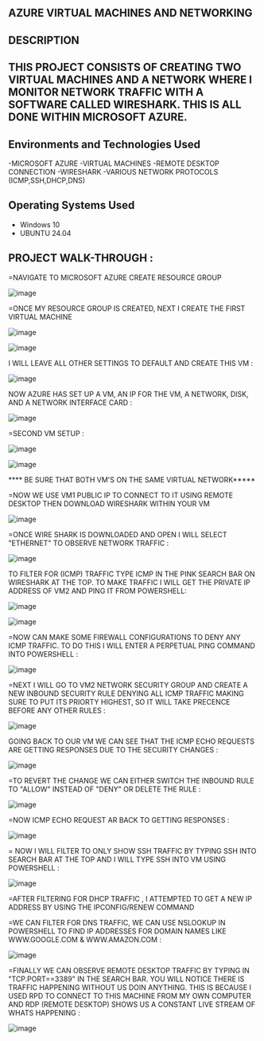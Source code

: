 
AZURE VIRTUAL MACHINES AND NETWORKING  
----------------
DESCRIPTION
-----------------
THIS PROJECT CONSISTS OF CREATING TWO VIRTUAL MACHINES AND A NETWORK WHERE I MONITOR NETWORK TRAFFIC WITH A SOFTWARE CALLED WIRESHARK. THIS IS ALL DONE 
WITHIN MICROSOFT AZURE.
------------------

<h2>Environments and Technologies Used</h2>

-MICROSOFT AZURE
-VIRTUAL MACHINES
-REMOTE DESKTOP CONNECTION
-WIRESHARK
-VARIOUS NETWORK PROTOCOLS (ICMP,SSH,DHCP,DNS)


<h2>Operating Systems Used </h2>

- Windows 10
- UBUNTU 24.04


<h2>PROJECT WALK-THROUGH :</h2>
   =NAVIGATE TO MICROSOFT AZURE CREATE RESOURCE GROUP 

   ![image](https://github.com/user-attachments/assets/e90c011e-fde8-4ded-8230-5b4e6a0033f1)

   =ONCE MY RESOURCE GROUP IS CREATED, NEXT I CREATE THE FIRST VIRTUAL MACHINE

  ![image](https://github.com/user-attachments/assets/c40d0b96-8eda-4f1f-9d30-a816801b06f8)

  ![image](https://github.com/user-attachments/assets/ab41bb62-0e61-4a2c-a61e-3e279d50c8c6)

  I WILL LEAVE ALL OTHER SETTINGS TO DEFAULT AND CREATE THIS VM :

  ![image](https://github.com/user-attachments/assets/07e2a714-fe22-42cd-9d08-6fc72a5ef3d0)

  NOW AZURE HAS SET UP A VM, AN IP FOR THE VM, A NETWORK, DISK, AND A NETWORK INTERFACE CARD :

  ![image](https://github.com/user-attachments/assets/a5ae0fbc-892d-46ad-9663-5c1fc6bf35d8)

  =SECOND VM SETUP :

  ![image](https://github.com/user-attachments/assets/fab0914f-af39-4db1-b799-e10ccf2b0241)

  ![image](https://github.com/user-attachments/assets/d89ca2a3-146e-444d-b7e1-6470ba6825ae)

  **** BE SURE THAT BOTH VM'S ON THE SAME VIRTUAL NETWORK*****

  =NOW WE USE VM1 PUBLIC IP TO CONNECT TO IT USING REMOTE DESKTOP THEN DOWNLOAD WIRESHARK WITHIN YOUR VM
  
  ![image](https://github.com/user-attachments/assets/940874af-4721-4927-8094-0bfa19275712)

=ONCE WIRE SHARK IS DOWNLOADED AND OPEN I WILL SELECT "ETHERNET" TO OBSERVE NETWORK TRAFFIC :


![image](https://github.com/user-attachments/assets/d5178f4e-7d36-4ed6-a4f9-e1f266832901)

TO FILTER FOR (ICMP) TRAFFIC TYPE ICMP IN THE PINK SEARCH BAR ON WIRESHARK AT THE TOP. TO MAKE TRAFFIC I WILL GET THE PRIVATE IP ADDRESS OF VM2 AND PING IT FROM POWERSHELL:


![image](https://github.com/user-attachments/assets/52fef907-5d75-43cb-8ccc-b93e10e18a01)

![image](https://github.com/user-attachments/assets/5e3de84f-ef77-4242-9483-53e22ac54ebb)

=NOW CAN MAKE SOME FIREWALL CONFIGURATIONS TO DENY ANY ICMP TRAFFIC. TO DO THIS I WILL ENTER A PERPETUAL PING COMMAND INTO POWERSHELL :

![image](https://github.com/user-attachments/assets/31c6053b-b557-4c44-adab-fda5e5354ffb)

=NEXT I WILL GO TO VM2 NETWORK SECURITY GROUP AND CREATE A NEW INBOUND SECURITY RULE DENYING ALL ICMP TRAFFIC MAKING SURE TO PUT ITS PRIORTY HIGHEST, SO IT WILL TAKE PRECENCE BEFORE ANY OTHER
RULES :

![image](https://github.com/user-attachments/assets/5f1b5bc4-d417-4c81-83b9-50c49c579639)

GOING BACK TO OUR VM WE CAN SEE THAT THE ICMP ECHO REQUESTS ARE GETTING RESPONSES DUE TO THE SECURITY CHANGES :

![image](https://github.com/user-attachments/assets/827b118d-24ce-483d-9dca-17bb024f6461)

=TO REVERT THE CHANGE WE CAN EITHER SWITCH THE INBOUND RULE TO "ALLOW" INSTEAD OF "DENY" OR DELETE THE RULE :

![image](https://github.com/user-attachments/assets/3a58eac8-8173-4b03-ac59-aeccc33226fa)

=NOW ICMP ECHO REQUEST AR BACK TO GETTING RESPONSES :

![image](https://github.com/user-attachments/assets/4dd36bf4-96ca-433b-bf98-ed08754a132a)

= NOW I WILL FILTER TO ONLY SHOW SSH TRAFFIC BY TYPING SSH INTO SEARCH BAR AT THE TOP AND I WILL TYPE SSH INTO VM USING POWERSHELL :

![image](https://github.com/user-attachments/assets/eeddde9f-34bb-469a-bf1b-a52e087b17c7)

=AFTER FILTERING FOR DHCP TRAFFIC , I ATTEMPTED TO GET A NEW IP ADDRESS BY USING THE IPCONFIG/RENEW COMMAND

=WE CAN FILTER FOR DNS TRAFFIC, WE CAN USE NSLOOKUP IN POWERSHELL TO FIND IP ADDRESSES FOR DOMAIN NAMES LIKE WWW.GOOGLE.COM & WWW.AMAZON.COM :

![image](https://github.com/user-attachments/assets/3f2f975f-7971-42d1-89d9-cc674f379473)

=FINALLY WE CAN OBSERVE REMOTE DESKTOP TRAFFIC BY TYPING IN "TCP.PORT==3389" IN THE SEARCH BAR. YOU WILL NOTICE THERE IS TRAFFIC HAPPENING WITHOUT US DOIN ANYTHING. THIS IS BECAUSE I USED RPD TO CONNECT TO THIS MACHINE
FROM MY OWN COMPUTER AND RDP (REMOTE DESKTOP) SHOWS US A CONSTANT LIVE STREAM OF WHATS HAPPENING :

![image](https://github.com/user-attachments/assets/e8c0761a-f409-42bb-910b-2411ff76a79e)























  


  


  




  


  


